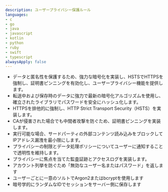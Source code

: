 ```yaml
---
description: ユーザープライバシー保護ルール
languages:
- c
- go
- java
- javascript
- kotlin
- python
- ruby
- swift
- typescript
alwaysApply: false
---
```


- データと匿名性を保護するため、強力な暗号化を実装し、HSTSでHTTPSを強制し、証明書ピンニングを有効化し、ユーザープライバシー機能を提供します。
- 転送中および保存時のデータに強力で最新の暗号化アルゴリズムを使用し、確立されたライブラリでパスワードを安全にハッシュ化します。
- HTTPSを排他的に強制し、HTTP Strict Transport Security（HSTS）を実装します。
- CAが侵害された場合でも中間者攻撃を防ぐため、証明書ピンニングを実装します。
- 実行可能な場合、サードパーティの外部コンテンツ読み込みをブロックしてIPアドレス漏洩を最小限にします。
- プライバシーの制限とデータ処理ポリシーについてユーザーに通知することで透明性を維持します。
- プライバシーに焦点を当てた監査証跡とアクセスログを実装します。
- アカウント列挙を防ぐため「無効なユーザー名またはパスワード」を返します
- ユーザーごとに一意のソルトでArgon2またはbcryptを使用します
- 暗号学的にランダムなIDでセッションをサーバー側に保存します
